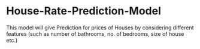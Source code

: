# House-Rate-Prediction-Model
This model will give Prediction for prices of Houses by considering different features (such as number of bathrooms, no. of bedrooms, size of house etc.)
